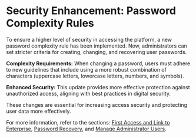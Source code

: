 # Security Enhancement: Password Complexity Rules

To ensure a higher level of security in accessing the platform, a new password complexity rule has been implemented. Now, administrators can set stricter criteria for creating, changing, and recovering user passwords.

**Complexity Requirements:** When changing a password, users must adhere to new guidelines that include using a more robust combination of characters (uppercase letters, lowercase letters, numbers, and symbols).

**Enhanced Security:** This update provides more effective protection against unauthorized access, aligning with best practices in digital security.

These changes are essential for increasing access security and protecting user data more effectively.

For more information, refer to the sections: [First Access and Link to Enterprise](../../portal/acesso-ao-portal/first-access-and-link-to-enterprise.md), [Password Recovery](../../portal/acesso-ao-portal/password-recovery.md), and [Manage Administrator Users](../../portal/usuarios/gerenciar-usuarios-administradores.md).
